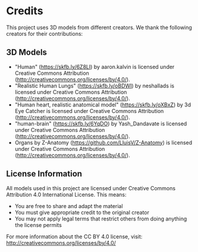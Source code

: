 # Credits

This project uses 3D models from different creators. We thank the following creators for their contributions:

## 3D Models

- "Human" (https://skfb.ly/6Z8LI) by aaron.kalvin is licensed under Creative Commons Attribution (http://creativecommons.org/licenses/by/4.0/).
- "Realistic Human Lungs" (https://skfb.ly/oBDWI) by neshallads is licensed under Creative Commons Attribution (http://creativecommons.org/licenses/by/4.0/).
- "Human heart, realistic anatomical model" (https://skfb.ly/oXBxZ) by 3d Eye Catcher is licensed under Creative Commons Attribution (http://creativecommons.org/licenses/by/4.0/).
- "human-brain" (https://skfb.ly/6YqDO) by Yash_Dandavate is licensed under Creative Commons Attribution (http://creativecommons.org/licenses/by/4.0/).
- Organs by Z-Anatomy (https://github.com/LluisV/Z-Anatomy) is licensed under Creative Commons Attribution (http://creativecommons.org/licenses/by/4.0/).

<!-- Add additional model credits below using the same format:
"Model Name" (Sketchfab URL) by creator.name is licensed under Creative Commons Attribution (http://creativecommons.org/licenses/by/4.0/).
-->

## License Information

All models used in this project are licensed under Creative Commons Attribution 4.0 International License. This means:

- You are free to share and adapt the material
- You must give appropriate credit to the original creator
- You may not apply legal terms that restrict others from doing anything the license permits

For more information about the CC BY 4.0 license, visit: http://creativecommons.org/licenses/by/4.0/
